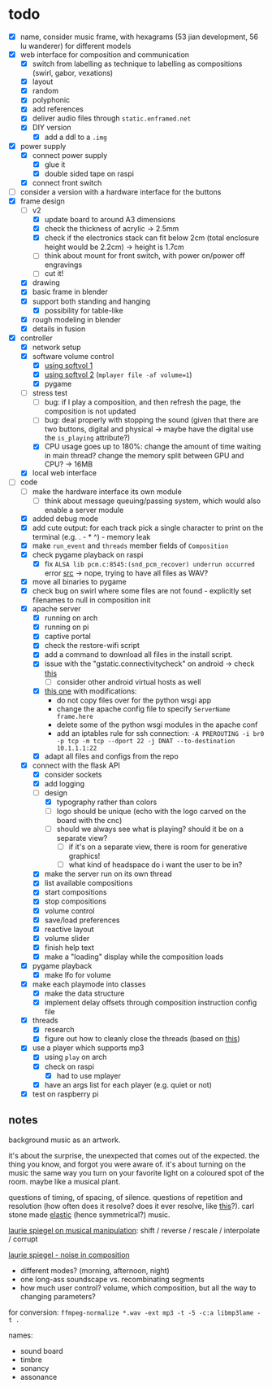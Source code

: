 # todo

- [x] name, consider music frame, with hexagrams (53 jian development, 56 lu wanderer) for different models
- [x] web interface for composition and communication
  - [x] switch from labelling as technique to labelling as compositions (swirl, gabor, vexations)
  - [x] layout
  - [x] random
  - [x] polyphonic
  - [x] add references
  - [x] deliver audio files through `static.enframed.net`
  - [x] DIY version
    - [x] add a ddl to a `.img`
- [x] power supply
  - [x] connect power supply
    - [x] glue it
    - [x] double sided tape on raspi
  - [x] connect front switch
- [ ] consider a version with a hardware interface for the buttons
- [x] frame design
  - [ ] v2
    - [x] update board to around A3 dimensions
    - [x] check the thickness of acrylic -> 2.5mm
    - [x] check if the electronics stack can fit below 2cm (total enclosure height would be 2.2cm) -> height is 1.7cm
    - [ ] think about mount for front switch, with power on/power off engravings
    - [ ] cut it!
  - [x] drawing
  - [x] basic frame in blender
  - [x] support both standing and hanging
    - [x] possibility for table-like
  - [x] rough modeling in blender
  - [x] details in fusion
- [x] controller
  - [x] network setup
  - [x] software volume control
    - [x] [using softvol 1](https://bytesnbits.co.uk/raspberry-pi-i2s-sound-output/)
    - [x] [using softvol 2](https://github.com/pimoroni/pirate-audio/issues/32) (`mplayer file -af volume=1`)
    - [x] pygame
  - [ ] stress test
    - [ ] bug: if I play a composition, and then refresh the page, the composition is not updated
    - [ ] bug: deal properly with stopping the sound (given that there are two buttons, digital and physical -> maybe have the digital use the `is_playing` attribute?)
    - [x] CPU usage goes up to 180%: change the amount of time waiting in main thread? change the memory split between GPU and CPU? -> 16MB
  - [x] local web interface
- [ ] code
  - [ ] make the hardware interface its own module
    - [ ] think about message queuing/passing system, which would also enable a server module
  - [x] added debug mode
  - [x] add cute output: for each track pick a single character to print on the terminal (e.g. . - * ^) - memory leak
  - [x] make `run_event` and `threads` member fields of `Composition`
  - [x] check pygame playback on raspi
    - [x] fix `ALSA lib pcm.c:8545:(snd_pcm_recover) underrun occurred` error [src](https://forums.adafruit.com/viewtopic.php?f=19&t=175237&p=858042) -> nope, trying to have all files as WAV?
  - [x] move all binaries to pygame
  - [x] check bug on swirl where some files are not found - explicitly set filenames to null in composition init
  - [x] apache server
    - [x] running on arch
    - [x] running on pi
    - [x] captive portal
    - [x] check the restore-wifi script
    - [x] add a command to download all files in the install script.
    - [x] issue with the "gstatic.connectivitycheck" on android -> check [this](https://rachitpandya.medium.com/how-to-create-a-captive-portal-38aba6284b91)
      - [ ] consider other android virtual hosts as well
    - [x] [this one](https://github.com/jerryryle/rogue_ap/blob/main/setup.sh) with modifications:
      - do not copy files over for the python wsgi app
      - change the apache config file to specify `ServerName frame.here`
      - delete some of the python wsgi modules in the apache conf
      - add an iptables rule for ssh connection: `-A PREROUTING -i br0 -p tcp -m tcp --dport 22 -j DNAT --to-destination 10.1.1.1:22`
    - [x] adapt all files and configs from the repo
  - [x] connect with the flask API
    - [x] consider sockets
    - [x] add logging
    - [ ] design
      - [x] typography rather than colors
      - [ ] logo should be unique (echo with the logo carved on the board with the cnc)
      - [ ] should we always see what is playing? should it be on a separate view?
        - [ ] if it's on a separate view, there is room for generative graphics!
        - [ ] what kind of headspace do i want the user to be in?
    - [x] make the server run on its own thread
    - [x] list available compositions
    - [x] start compositions
    - [x] stop compositions
    - [x] volume control
    - [x] save/load preferences
    - [x] reactive layout
    - [x] volume slider
    - [x] finish help text
    - [x] make a "loading" display while the composition loads
  - [x] pygame playback
    - [x] make lfo for volume
  - [x] make each playmode into classes
    - [x] make the data structure
    - [x] implement delay offsets through composition instruction config file
  - [x] threads
    - [x] research
    - [x] figure out how to cleanly close the threads (based on [this](https://stackoverflow.com/questions/41961430/how-to-cleanly-kill-subprocesses-in-python))
  - [x] use a player which supports mp3
    - [x] using `play` on arch
    - [x] check on raspi
      - [x] had to use mplayer
    - [x] have an args list for each player (e.g. quiet or not)
  - [x] test on raspberry pi

## notes

background music as an artwork.

it's about the surprise, the unexpected that comes out of the expected. the thing you know, and forgot you were aware of. it's about turning on the music the same way you turn on your favorite light on a coloured spot of the room. maybe like a musical plant.

questions of timing, of spacing, of silence. questions of repetition and resolution (how often does it resolve? does it ever resolve, like [this](https://www.youtube.com/watch?v=IE8gISNPz7I)?). carl stone made [elastic](https://www.youtube.com/watch?v=X-OHTj4xcgg) (hence symmetrical?) music.

[laurie spiegel on musical manipulation](http://www.retiary.org/ls/writings/musical_manip.html):  shift / reverse / rescale / interpolate / corrupt

[laurie spiegel - noise in composition](http://retiary.org/ls/writings/info_theory_music.html)

- different modes? (morning, afternoon, night)
- one long-ass soundscape vs. recombinating segments
- how much user control? volume, which composition, but all the way to changing parameters?

for conversion: `ffmpeg-normalize *.wav -ext mp3 -t -5 -c:a libmp3lame -t .`

names:

- sound board
- timbre
- sonancy
- assonance